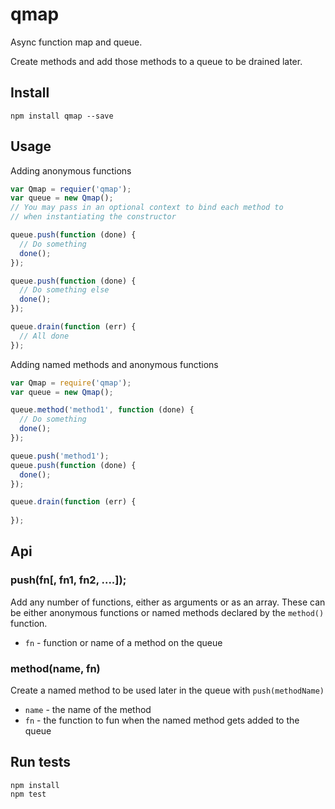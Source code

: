 # qmap

Async function map and queue.

Create methods and add those methods to a queue to be drained later.

## Install

```
npm install qmap --save
```

## Usage

Adding anonymous functions

```js
var Qmap = requier('qmap');
var queue = new Qmap();
// You may pass in an optional context to bind each method to
// when instantiating the constructor

queue.push(function (done) {
  // Do something
  done();
});

queue.push(function (done) {
  // Do something else
  done();
});

queue.drain(function (err) {
  // All done
});
```

Adding named methods and anonymous functions

```js
var Qmap = require('qmap');
var queue = new Qmap();

queue.method('method1', function (done) {
  // Do something
  done();
});

queue.push('method1');
queue.push(function (done) {
  done();
});

queue.drain(function (err) {
  
});
```

## Api

### push(fn[, fn1, fn2, ....]);

Add any number of functions, either as arguments or as an array. These can be either anonymous functions or named methods declared by the `method()` function.

* `fn` - function or name of a method on the queue

### method(name, fn)

Create a named method to be used later in the queue with `push(methodName)`

* `name` - the name of the method
* `fn` - the function to fun when the named method gets added to the queue

## Run tests

```
npm install
npm test
```